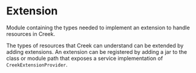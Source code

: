 # Extension

Module containing the types needed to implement an extension to handle resources in Creek.

The types of resources that Creek can understand can be extended by adding extensions. 
An extension can be registered by adding a jar to the class or module path that exposes a service 
implementation of `CreekExtensionProvider`. 
